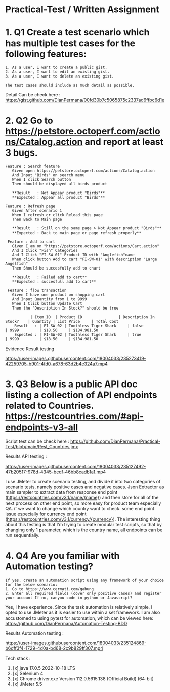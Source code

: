 # Practical-Test / Written Assignment


# 1. Q1 Create a test scenario which has multiple test cases for the following features:
```
1. As a user, I want to create a public gist.	
2. As a user, I want to edit an existing gist.	
3. As a user, I want to delete an existing gist.	

The test cases should include as much detail as possible.
```

Detail Can be check here : https://gist.github.com/DianPermana/00fd30b7c5065875c2337ad6ffbc6d1e

# 2. Q2 Go to https://petstore.octoperf.com/actions/Catalog.action and report at least 3 bugs.

```
Feature : Search feature
   Given open https://petstore.octoperf.com/actions/Catalog.action
   And Input "Birds" on search menu
   When I click Search button
   Then should be displayed all birds product
   
   **Result   : Not Appear product "Birds"**
   **Expected : Appear all product "Birds"**
   
Feature : Refresh page
   Given After scenario 1
   When I refresh or click Reload this page
   Then Back to Main page
	
   **Result   : Still on the same page > Not Appear product "Birds"**
   **Expected : Back to main page or page refresh properly**
  
 Feature : Add to cart
   Given I am on "https://petstore.octoperf.com/actions/Cart.action"
   And I Click "Fish" Categories 
   And I Click "FI-SW-01" Product ID with "Anglefish"name
   When click button Add to cart "FI-SW-01" with description "Large Angelfish"
   Then Should be succesfully add to chart 
     
   **Result   : Failed add to cart**
   **Expected : succesfull add to cart**
	
 Feature : flow transaction
   Given I have one product on shopping cart
   And Input Quantity from 1 to 9999
   When I Click button Update Cart
   Then the "Description In Stock?" should be true
	
	       | Item ID  | Product ID	              | Description In Stock?	 | Quantity	| List Price     | Total Cost
    Result   : | FI-SW-02 | Toothless Tiger Shark     |	false	                 | 9999         | $18.50	 | $184.981.50
    Expected : | FI-SW-02 | Toothless Tiger Shark     |	true	                 | 9999         | $18.50	 | $184.981.50
```

Evidence Result testing

https://user-images.githubusercontent.com/18004033/235273419-42259705-b901-4fd0-a678-63d2b4e324a7.mp4


# 3. Q3 Below is a public API doc listing a collection of API endpoints related to Countries. https://restcountries.com/#api-endpoints-v3-all


Script test can be check here : https://github.com/DianPermana/Practical-Test/blob/main/Rest_Countries.jmx

Results API testing : 

https://user-images.githubusercontent.com/18004033/235127492-47b20517-978d-4345-bedf-46bb8cadb1a1.mp4

I use JMeter to create scenario testing, and divide it into two categories of scenario tests, namely positive cases and negative cases. Json Extractor as main sampler to extract data from response end point (https://restcountries.com/v3.1/name/{name}) and then store for all of the next process on other end point, so more easy for product team especially QA. if we want to change which country want to check. some end point issue especially for currency end point (https://restcountries.com/v3.1/currency/{currency}). The interesting thing about this testing is that I'm trying to create modular test scripts, so that by changing only 1 parameter, which is the country name, all endpoints can be run sequentially.

# 4. Q4 Are you familiar with Automation testing?
```
If yes, create an automation script using any framework of your choice for the below scenario:
1. Go to https://www.cermati.com/gabung
2. Enter all required fields (cover only positive cases) and register your account If no, canyou code in python or Javascript?
```

Yes, I have experience. Since the task automation is relatively simple, I opted to use JMeter as it is easier to use within a set framework. I am also accustomed to using pytest for automation, which can be viewed here: https://github.com/DianPermana/Automation-Testing-BDD


Results Automation testing : 

https://user-images.githubusercontent.com/18004033/235124869-b6dff3f4-1729-4d0a-bd68-2c9b829ff307.mp4


Tech stack : 

1. [x] java 17.0.5 2022-10-18 LTS
2. [x] Selenium 4
3. [x] Chrome driver.exe Version 112.0.5615.138 (Official Build) (64-bit)
4. [x] JMeter 5.5



